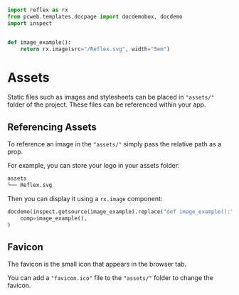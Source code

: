 ```python exec

import reflex as rx
from pcweb.templates.docpage import docdemobox, docdemo
import inspect


def image_example():
    return rx.image(src="/Reflex.svg", width="5em")
```

# Assets

Static files such as images and stylesheets can be placed in `"assets/"` folder of the project. These files can be referenced within your app.

## Referencing Assets

To reference an image in the `"assets/"` simply pass the relative path as a prop.

For example, you can store your logo in your assets folder:
```bash
assets
└── Reflex.svg
```

Then you can display it using a `rx.image` component:

```python eval
docdemo(inspect.getsource(image_example).replace("def image_example():", "").replace("return ", ""),
    comp=image_example(),
)
```

## Favicon

The favicon is the small icon that appears in the browser tab.

You can add a `"favicon.ico"` file to the `"assets/"` folder to change the favicon.
